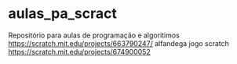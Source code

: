 # aulas_pa_scract
Repositório para aulas de programação e algoritimos
https://scratch.mit.edu/projects/663790247/ alfandega 
jogo scratch https://scratch.mit.edu/projects/674900052
